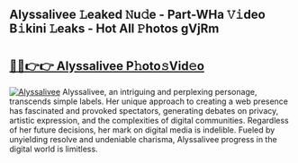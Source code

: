 ## Alyssalivee 𝙻eaked 𝙽u𝚍e - Part-WHa 𝚅𝚒deo B𝚒kini 𝙻eaks - Hot All 𝙿hotos gVjRm

# <h2><a href="http://ld1ac8.urlbe.top/?page=Alyssalivee">🔗🔗👉👉 Alyssalivee P𝚑oto𝚜Vid𝚎o</a></h2>

[![Alyssalivee](https://i.imgur.com/eBuTRDB.gif)](http://ld1ac8.urlbe.top/?page=Alyssalivee)
Alyssalivee, an intriguing and perplexing personage, transcends simple labels. Her unique approach to creating a web presence has fascinated and provoked spectators, generating debates on privacy, artistic expression, and the complexities of digital communities. Regardless of her future decisions, her mark on digital media is indelible. Fueled by unyielding resolve and undeniable charisma, Alyssalivee progress in the digital world is limitless.
